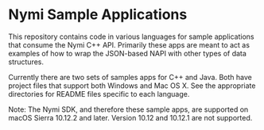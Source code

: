 # Nymi Sample Applications

This repository contains code in various languages for sample applications that consume the Nymi C++ API.  Primarily these apps are meant to act as examples of how to wrap the JSON-based NAPI with other types of data structures.

Currently there are two sets of samples apps for C++ and Java.  Both have project files that support both Windows and Mac OS X.  See the appropriate directories for README files specific to each language.

Note: The Nymi SDK, and therefore these sample apps, are supported on macOS Sierra 10.12.2 and later. Version 10.12 and 10.12.1 are not supported.






